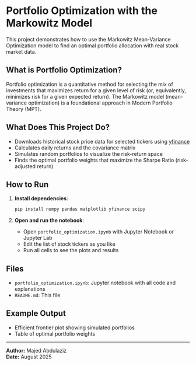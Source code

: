 # Portfolio Optimization with the Markowitz Model

This project demonstrates how to use the Markowitz Mean-Variance Optimization model to find an optimal portfolio allocation with real stock market data.

## What is Portfolio Optimization?
Portfolio optimization is a quantitative method for selecting the mix of investments that maximizes return for a given level of risk (or, equivalently, minimizes risk for a given expected return). The Markowitz model (mean-variance optimization) is a foundational approach in Modern Portfolio Theory (MPT).

## What Does This Project Do?
- Downloads historical stock price data for selected tickers using [yfinance](https://github.com/ranaroussi/yfinance)
- Calculates daily returns and the covariance matrix
- Simulates random portfolios to visualize the risk-return space
- Finds the optimal portfolio weights that maximize the Sharpe Ratio (risk-adjusted return)

## How to Run

1. **Install dependencies**:
    ```bash
    pip install numpy pandas matplotlib yfinance scipy
    ```

2. **Open and run the notebook**:
    - Open `portfolio_optimization.ipynb` with Jupyter Notebook or Jupyter Lab
    - Edit the list of stock tickers as you like
    - Run all cells to see the plots and results

## Files

- `portfolio_optimization.ipynb`: Jupyter notebook with all code and explanations
- `README.md`: This file

## Example Output

- Efficient frontier plot showing simulated portfolios
- Table of optimal portfolio weights

---

**Author:** Majed Abdulaziz  
**Date:** August 2025